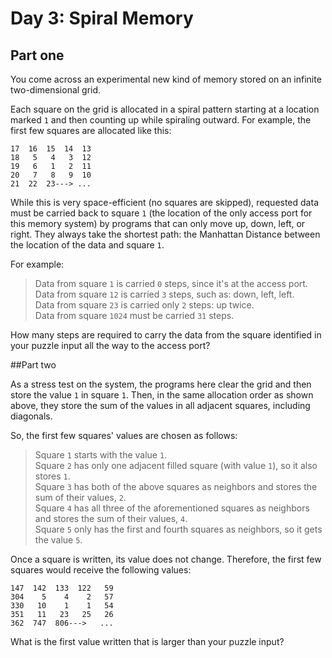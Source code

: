 # Day 3: Spiral Memory
## Part one

You come across an experimental new kind of memory stored on an infinite two-dimensional grid.

Each square on the grid is allocated in a spiral pattern starting at a location marked `1` and then counting up while spiraling outward. For example, the first few squares are allocated like this:
```
17  16  15  14  13
18   5   4   3  12
19   6   1   2  11
20   7   8   9  10
21  22  23---> ...
```
While this is very space-efficient (no squares are skipped), requested data must be carried back to square `1` (the location of the only access port for this memory system) by programs that can only move up, down, left, or right. They always take the shortest path: the Manhattan Distance between the location of the data and square `1`.

For example:

> Data from square `1` is carried `0` steps, since it's at the access port.  
> Data from square `12` is carried `3` steps, such as: down, left, left.  
> Data from square `23` is carried only `2` steps: up twice.  
> Data from square `1024` must be carried `31` steps.  

How many steps are required to carry the data from the square identified in your puzzle input all the way to the access port?

##Part two

As a stress test on the system, the programs here clear the grid and then store the value `1` in square `1`. Then, in the same allocation order as shown above, they store the sum of the values in all adjacent squares, including diagonals.

So, the first few squares' values are chosen as follows:

> Square `1` starts with the value `1`.  
> Square `2` has only one adjacent filled square (with value `1`), so it also stores `1`.  
> Square `3` has both of the above squares as neighbors and stores the sum of their values, `2`.  
> Square `4` has all three of the aforementioned squares as neighbors and stores the sum of their values, `4`.  
> Square `5` only has the first and fourth squares as neighbors, so it gets the value `5`.  

Once a square is written, its value does not change. Therefore, the first few squares would receive the following values:
```
147  142  133  122   59
304    5    4    2   57
330   10    1    1   54
351   11   23   25   26
362  747  806--->   ...
```
What is the first value written that is larger than your puzzle input?


